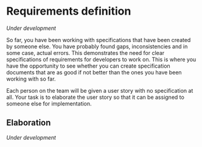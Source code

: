 # Requirements definition

*Under development*

So far, you have been working with specifications that have been created by someone else.
You have probably found gaps, inconsistencies and in some case, actual errors. This 
demonstrates the need for clear specifications of requirements for developers to work on.
This is where you have the opportunity to see whether you can create specification 
documents that are as good if not better than the ones you have been working with so far.

Each person on the team will be given a user story with no specification at all. Your task 
is to elaborate the user story so that it can be assigned to someone else for implementation. 

## Elaboration

*Under development*


